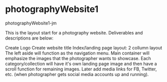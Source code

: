 # photographyWebsite1
photographyWebsite1-jm

This is the layout start for a photography website. 
Deliverables and descriptions are below:

Create Logo
Create website title
Index/landing page layout: 2 collumn layout
  The left aside will function as the navigation menu.
  Main container will emphasize the images that the photographer wants to showcase. 
Each category/collection will have it's own landing page image and then have a scroll function for remaining images. 
Later add media links for FB, Twitter, etc. (when photographer gets social media accounts up and running). 
